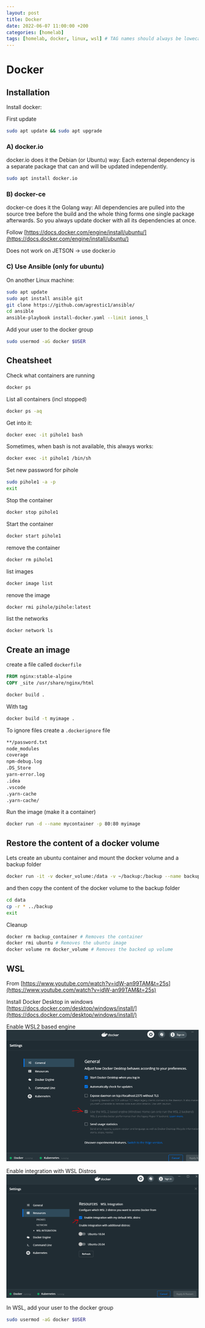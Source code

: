 ```yaml
---
layout: post
title: Docker
date: 2022-06-07 11:00:00 +200
categories: [homelab]
tags: [homelab, docker, linux, wsl] # TAG names should always be lowecase
---
```


# Docker

## Installation

Install docker:

First update
```bash
sudo apt update && sudo apt upgrade
```
### A) docker.io
docker.io does it the Debian (or Ubuntu) way: Each external dependency is a separate package that can and will be updated independently.
```bash
sudo apt install docker.io
```

### B) docker-ce
docker-ce does it the Golang way: All dependencies are pulled into the source tree before the build and the whole thing forms one single package afterwards. So you always update docker with all its dependencies at once.

Follow [https://docs.docker.com/engine/install/ubuntu/](https://docs.docker.com/engine/install/ubuntu/)

Does not work on JETSON -> use docker.io

### C) Use Ansible (only for ubuntu)
On another Linux machine:
```bash
sudo apt update
sudo apt install ansible git
git clone https://github.com/agrestic1/ansible/
cd ansible
ansible-playbook install-docker.yaml --limit ionos_l
```
Add your user to the docker group
```bash
sudo usermod -aG docker $USER
```
## Cheatsheet
Check what containers are running
```bash
docker ps
```
List all containers (incl stopped)
```bash
docker ps -aq
```
Get into it:
```bash
docker exec -it pihole1 bash
```
Sometimes, when bash is not available, this always works: 
```bash
docker exec -it pihole1 /bin/sh
```
Set new password for pihole
```bash
sudo pihole1 -a -p
exit
```
Stop the container
```bash
docker stop pihole1
```
Start the container
```bash
docker start pihole1
```
remove the container
```bash
docker rm pihole1
```
list images
```bash
docker image list
```
renove the image
```bash
docker rmi pihole/pihole:latest
```
list the networks
```bash
docker network ls
```
## Create an image

create a file called `dockerfile`

```dockerfile
FROM nginx:stable-alpine
COPY _site /usr/share/nginx/html
```
```bash
docker build .
```
With tag
```bash
docker build -t myimage .
```
To ignore files create a `.dockerignore` file
```dockerfile
**/password.txt
node_modules
coverage
npm-debug.log
.DS_Store
yarn-error.log
.idea
.vscode
.yarn-cache
.yarn-cache/
```
Run the image (make it a container)
```bash
docker run -d --name mycontainer -p 80:80 myimage
```

## Restore the content of a docker volume
Lets create an ubuntu container and mount the docker volume and a backup folder

```bash
docker run -it -v docker_volume:/data -v ~/backup:/backup --name backup_container ubuntu bash
```

and then copy the content of the docker volume to the backup folder

```bash
cd data
cp -r * ../backup
exit
```

Cleanup

```bash
docker rm backup_container # Removes the container
docker rmi ubuntu # Removes the ubuntu image
docker volume rm docker_volume # Removes the backed up volume
```

## WSL
From [https://www.youtube.com/watch?v=idW-an99TAM&t=25s](https://www.youtube.com/watch?v=idW-an99TAM&t=25s)

Install Docker Desktop in windows
[https://docs.docker.com/desktop/windows/install/](https://docs.docker.com/desktop/windows/install/)

Enable WSL2 based engine
![A screenshot](/assets/docker_WSL1.png)


Enable integration with WSL Distros
![A screenshot](/assets/docker_WSL2.png)

In WSL, add your user to the docker group
```bash
sudo usermod -aG docker $USER
```